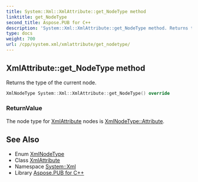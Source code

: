 ```yaml
---
title: System::Xml::XmlAttribute::get_NodeType method
linktitle: get_NodeType
second_title: Aspose.PUB for C++
description: 'System::Xml::XmlAttribute::get_NodeType method. Returns the type of the current node in C++.'
type: docs
weight: 700
url: /cpp/system.xml/xmlattribute/get_nodetype/
---
```

## XmlAttribute::get_NodeType method


Returns the type of the current node.

```cpp
XmlNodeType System::Xml::XmlAttribute::get_NodeType() override
```


### ReturnValue

The node type for [XmlAttribute](../) nodes is [XmlNodeType::Attribute](../../xmlnodetype/).

## See Also

* Enum [XmlNodeType](../../xmlnodetype/)
* Class [XmlAttribute](../)
* Namespace [System::Xml](../../)
* Library [Aspose.PUB for C++](../../../)
